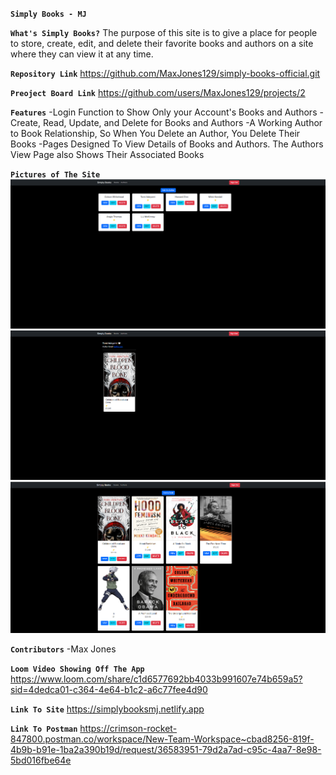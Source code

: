 **`Simply Books - MJ`**


**`What's Simply Books?`**
The purpose of this site is to give a place for people to store, create, edit, and delete their favorite books and authors on a site where they can view it at any time.

**`Repository Link`**
https://github.com/MaxJones129/simply-books-official.git

**`Preoject Board Link`**
https://github.com/users/MaxJones129/projects/2

**`Features`**
-Login Function to Show Only your Account's Books and Authors
-Create, Read, Update, and Delete for Books and Authors
-A Working Author to Book Relationship, So When You Delete an Author, You Delete Their Books
-Pages Designed To View Details of Books and Authors. The Authors View Page also Shows Their Associated Books

**`Pictures of The Site`**
![alt text](authors.js.png)
![alt text](authorView.js.png)
![alt text](books.js.png)

**`Contributors`**
-Max Jones

**`Loom Video Showing Off The App`**
https://www.loom.com/share/c1d6577692bb4033b991607e74b659a5?sid=4dedca01-c364-4e64-b1c2-a6c77fee4d90

**`Link To Site`**
https://simplybooksmj.netlify.app

**`Link To Postman`**
https://crimson-rocket-847800.postman.co/workspace/New-Team-Workspace~cbad8256-819f-4b9b-b91e-1ba2a390b19d/request/36583951-79d2a7ad-c95c-4aa7-8e98-5bd016fbe64e
